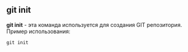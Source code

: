 ## __git init__

**git init** - эта команда используется для создания GIT репозитория. Пример использования:
```bash=
git init 
```